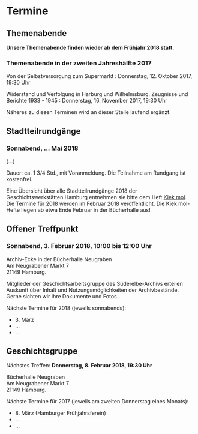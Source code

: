 # Termine

## Themenabende

**Unsere Themenabende finden wieder ab dem Frühjahr 2018 statt.**

### Themenabende in der zweiten Jahreshälfte 2017

Von der Selbstversorgung zum Supermarkt
:   Donnerstag, 12. Oktober 2017, 19:30 Uhr

Widerstand und Verfolgung in Harburg und Wilhelmsburg. Zeugnisse und Berichte 1933 - 1945
:   Donnerstag, 16. November 2017, 19:30 Uhr

Näheres zu diesen Terminen wird an dieser Stelle laufend ergänzt.

## Stadtteilrundgänge

### Sonnabend, ... Mai 2018 

(...)

Dauer: ca. 1 3/4 Std., mit Voranmeldung. Die Teilnahme am Rundgang ist kostenfrei.



Eine Übersicht über alle Stadtteilrundgänge 2018 der Geschichtswerkstätten Hamburg entnehmen sie bitte dem Heft [Kiek mol](/img/Kiekmol_2017.pdf). Die Termine für 2018 werden im Februar 2018 veröffentlicht. Die Kiek mol-Hefte liegen ab etwa Ende Februar in der Bücherhalle aus!

## Offener Treffpunkt

### Sonnabend, 3. Februar 2018, 10:00 bis 12:00 Uhr

Archiv-Ecke in der Bücherhalle Neugraben  
Am Neugrabener Markt 7  
21149 Hamburg.

Mitglieder der Geschichtsarbeitsgruppe des Süderelbe-Archivs erteilen Auskunft über
Inhalt und Nutzungsmöglichkeiten der Archivbestände. Gerne sichten wir
Ihre Dokumente und Fotos.

Nächste Termine für 2018 (jeweils sonnabends):

- 3\. März
- ... 
- ...

## Geschichtsgruppe

Nächstes Treffen: **Donnerstag, 8. Februar 2018, 19:30 Uhr**

Bücherhalle Neugraben  
Am Neugrabener Markt 7  
21149 Hamburg.

Nächste Termine für 2017 (jeweils am zweiten Donnerstag eines Monats):

- 8\. März (Hamburger Frühjahrsferein)
- ...
- ...
